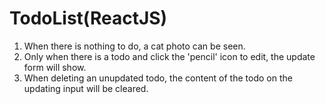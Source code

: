 # TodoList(ReactJS)
1. When there is nothing to do, a cat photo can be seen.
2. Only when there is a todo and click the 'pencil' icon to edit, the update form will show.
3. When deleting an unupdated todo, the content of the todo on the updating input will be cleared.
